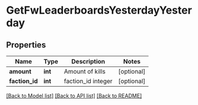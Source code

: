 # GetFwLeaderboardsYesterdayYesterday

## Properties
Name | Type | Description | Notes
------------ | ------------- | ------------- | -------------
**amount** | **int** | Amount of kills | [optional] 
**faction_id** | **int** | faction_id integer | [optional] 

[[Back to Model list]](../../README.md#documentation-for-models) [[Back to API list]](../../README.md#documentation-for-api-endpoints) [[Back to README]](../../README.md)

